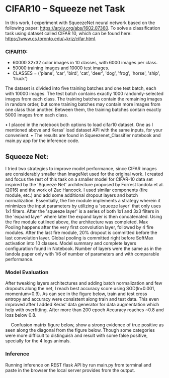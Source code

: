 # CIFAR10 – Squeeze net Task

In this work, I experiment with SqueezeNet neural network based on the following paper: https://arxiv.org/abs/1602.07360. 
To solve a classification task using dataset called CIFAR 10, which can be found here:  https://www.cs.toronto.edu/~kriz/cifar.html.

### CIFAR10:
-	60000 32x32 color images in 10 classes, with 6000 images per class. 
-	50000 training images and 10000 test images.
-	CLASSES = ('plane', 'car', 'bird', 'cat', 'deer', 'dog', 'frog', 'horse', 'ship', 'truck')

The dataset is divided into five training batches and one test batch, each with 10000 images.
The test batch contains exactly 1000 randomly-selected images from each class. 
The training batches contain the remaining images in random order, but some training batches may contain more images from one class than another. Between them, the training batches contain exactly 5000 images from each class. 

•	I placed in the notebook both options to load cifar10 dataset. One as I mentioned above and Keras’ load dataset API with the same inputs, for your convenient.
•	The results are found in Squeezenet_Classifier notebook and main.py app for the inference code.

## Squeeze Net:
I tried two strategies to improve model performance, since CIFAR images are considerably smaller than ImageNet used for the original work. I created and focus the rest of this task on a smaller model for CIFAR-10 data set inspired by the 'Squeeze Net' architecture proposed by Forrest Iandola et al. (2016) and the work of Zac Hancock. I used similar components (fire module, etc.) and add some additional dropout layers and batch normalization.
Essentially, the fire module implements a strategy wherein it minimizes the input parameters by utilizing a 'squeeze layer' that only uses 1x1 filters. After the 'squeeze layer' is a series of both 1x1 and 3x3 filters in the 'expand layer' where later the expand layer is then concatenated.
Using the fire module outlined above, the architecture was completed. Max Pooling happens after the very first convolution layer, followed by 4 fire modules. After the last fire module, 20% dropout is committed before the last convolution layer. Global pooling is committed right before SoftMax activation into 10 classes. 
Model summary and complete layers configuration found in Notebook. Number of layers were the same as in the Iandola paper only with 1/6 of number of parameters and with comparable performance.

### Model Evaluation
After tweaking layers architectures and adding batch normalization and few dropouts along the net, I reach best accuracy score using SGD(lr=0.001, momentum=0.9). As can see in the figure below, train and test cross entropy and accuracy were consistent along train and test data. This even improved after I added Keras’ data generator for data augmentation which help with overfitting. 
After more than 200 epoch Accuracy reaches ~0.8 and loss below 0.8.

  
Confusion matrix figure below, show a strong evidence of true positive as seen along the diagonal from the figure below. Though some categories were more difficult to distinguish and result with some false positive, specially for the 4 legs animals.
 
### Inference
Running inference on REST flask API by run main.py from terminal and paste in the browser the local server provides from the output. 
 

